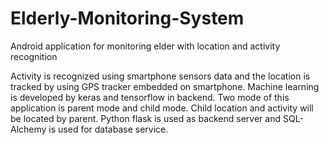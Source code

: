# Elderly-Monitoring-System
Android application for monitoring elder with location and activity recognition

Activity is recognized using smartphone sensors data and the location is tracked by using GPS tracker embedded on smartphone. Machine learning is developed by keras and 
tensorflow in backend. Two mode of this application is parent mode and child mode. Child location and activity will be located by parent. Python flask is used as backend
server and SQL-Alchemy is used for database service. 
